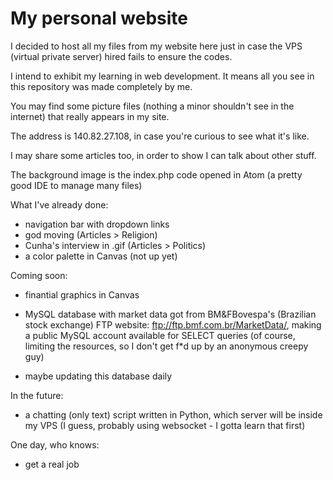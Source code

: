 # My personal website

I decided to host all my files from my website here just in case the VPS (virtual private server) hired fails to ensure the codes.

I intend to exhibit my learning in web development. It means all you see in this repository was made completely by me.

You may find some picture files (nothing a minor shouldn't see in the internet) that really appears in my site.

The address is 140.82.27.108, in case you're curious to see what it's like.

I may share some articles too, in order to show I can talk about other stuff.

The background image is the index.php code opened in Atom (a pretty good IDE to manage many files)

What I've already done:
- navigation bar with dropdown links
- god moving (Articles > Religion)
- Cunha's interview in .gif (Articles > Politics)
- a color palette in Canvas (not up yet)

Coming soon:
- finantial graphics in Canvas 
- MySQL database with market data got from BM&FBovespa's (Brazilian stock exchange) FTP website: ftp://ftp.bmf.com.br/MarketData/, making a public MySQL account available for SELECT queries (of course, limiting the resources, so I don't get f*d up by an anonymous creepy guy)

 - maybe updating this database daily

In the future:
- a chatting (only text) script written in Python, which server will be inside my VPS (I guess, probably using websocket - I gotta learn that first)

One day, who knows:
- get a real job
